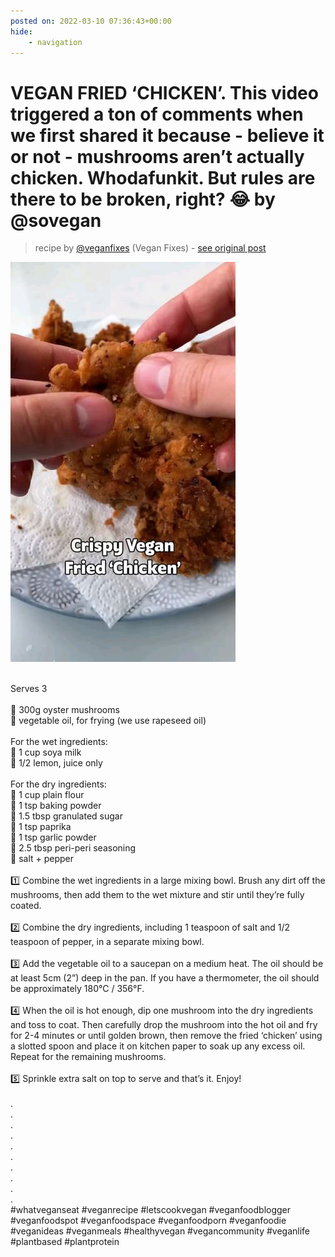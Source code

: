 ```yaml
---
posted on: 2022-03-10 07:36:43+00:00
hide:
    - navigation
---
```


# VEGAN FRIED ‘CHICKEN’. This video triggered a ton of comments when we first shared it because - believe it or not - mushrooms aren’t actually chicken. Whodafunkit. But rules are there to be broken, right? 😂 by @sovegan 

> recipe by [@veganfixes](https://www.instagram.com/veganfixes/) 
(Vegan Fixes) - [see original post](https://instagram.com/p/Ca6kbjOJhha)

![](../img/veganfixes_10-03-2022_0703.png)

\
Serves 3\
\
🌿 300g oyster mushrooms\
🌿 vegetable oil, for frying (we use rapeseed oil)\
\
For the wet ingredients:\
🌿 1 cup soya milk\
🌿 1/2 lemon, juice only\
\
For the dry ingredients:\
🌿 1 cup plain flour\
🌿 1 tsp baking powder\
🌿 1.5 tbsp granulated sugar\
🌿 1 tsp paprika\
🌿 1 tsp garlic powder\
🌿 2.5 tbsp peri-peri seasoning\
🌿 salt + pepper\
\
1️⃣ Combine the wet ingredients in a large mixing bowl. Brush any dirt off the mushrooms, then add them to the wet mixture and stir until they’re fully coated.\
\
2️⃣ Combine the dry ingredients, including 1 teaspoon of salt and 1/2 teaspoon of pepper, in a separate mixing bowl.\
\
3️⃣ Add the vegetable oil to a saucepan on a medium heat. The oil should be at least 5cm (2”) deep in the pan. If you have a thermometer, the oil should be approximately 180°C / 356°F.\
\
4️⃣ When the oil is hot enough, dip one mushroom into the dry ingredients and toss to coat. Then carefully drop the mushroom into the hot oil and fry for 2-4 minutes or until golden brown, then remove the fried ‘chicken’ using a slotted spoon and place it on kitchen paper to soak up any excess oil. Repeat for the remaining mushrooms.\
\
5️⃣ Sprinkle extra salt on top to serve and that’s it. Enjoy!\
\
.\
.\
.\
.\
.\
.\
.\
.\
.\
.\
\#whatveganseat \#veganrecipe \#letscookvegan \#veganfoodblogger \#veganfoodspot \#veganfoodspace \#veganfoodporn \#veganfoodie \#veganideas \#veganmeals \#healthyvegan \#vegancommunity \#veganlife \#plantbased \#plantprotein 